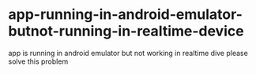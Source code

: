 # app-running-in-android-emulator-butnot-running-in-realtime-device
app is running in android emulator but not working in realtime dive please solve this problem

